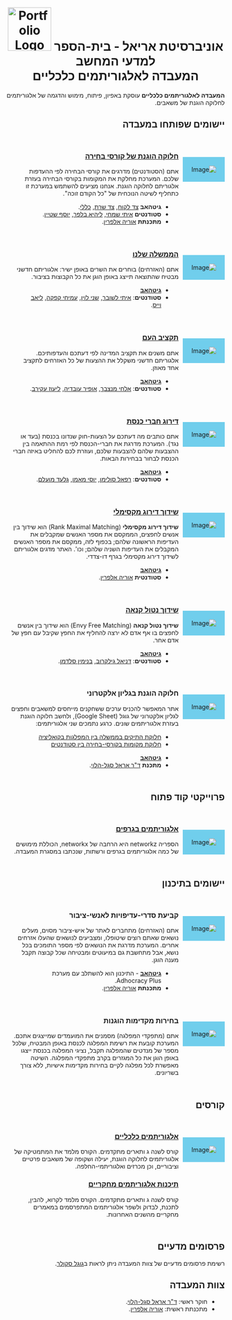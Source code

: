<div style="text-align: center;">
  <h1>
    <img src="https://avatars.githubusercontent.com/u/135531730?s=200&v=4" alt="Portfolio Logo" width="100"/>
    אוניברסיטת אריאל - בית-הספר למדעי המחשב 
    <br/>המעבדה לאלגוריתמים כלכליים
    </h1>
</div>
<style>
        .back {
            display: flex;
            justify-content: center;
            align-items: center;
            padding: 20px;
            margin-top: 45px;
            height: fit-content;
            background-color: #70CEEC;
        }
        .icon {
            max-width: 100%;
            max-height: 100%;
        }
</style>
<div dir="rtl" lang="he">

**המעבדה לאלגוריתמים כלכליים** עוסקת באפיון, פיתוח, מימוש והדגמה של אלגוריתמים לחלוקה הוגנת של משאבים.

 
## יישומים שפותחו במעבדה

<div style="display: flex;">
    <div class="back">
        <img src="/images/projects/faircourse.png" alt="Image" class="icon">
    </div>
    <div style="flex: 3; padding: 10px;">

### [חלוקה הוגנת של קורסי בחירה](https://faircourse.csariel.xyz)
אתם (הסטודנטים) מדרגים את קורסי הבחירה לפי ההעדפות שלכם. המערכת מחלקת את המקומות בקורסי הבחירה בעזרת אלגוריתם לחלוקה הוגנת. אנחנו מציעים להשתמש במערכת זו כתחליף לשיטה הנוכחית של "כל הקודם זוכה".

- **גיטהאב**
    [צד לקוח](https://github.com/ariel-research/cap-frontend),
    [צד שרת](https://github.com/ariel-research/cap-backend),
    [כללי](https://github.com/ariel-research/course-rater).
- **סטודנטים**
    [איתי שמחי](https://github.com/Itaysim7),
    [ליהיא בלפר](https://github.com/lihib94),
    [יוסף שטיין](https://github.com/Joseph-Schtein).
- **מתכנתת** [אוריה אלפרין](https://github.com/oriyalp).

</div>
</div>

<div style="display: flex;">
    <div class="back">
        <img src="/images/projects/parliament.png" alt="Image" class="icon">
    </div>
    <div style="flex: 3; padding: 10px;">

### [הממשלה שלנו](https://ourgov.csariel.xyz)
אתם (האזרחים) בוחרים את השרים באופן ישיר: אלגוריתם חדשני מבטיח שהתוצאה תייצג באופן הוגן את כל הקבוצות בציבור.

- [**גיטהאב**](https://github.com/ItaiLash/ourGovernment-React)
- **סטודנטים**:
    [איתי לשובר](https://github.com/ItaiLash),
    [שני לוין](https://github.com/shaniLevin1),
    [עמיחי קפקה](https://github.com/amichaikafka),
    [ליאב וייס](https://github.com/liavweiss).

</div>
</div>

<div style="display: flex;">
    <div class="back">
        <img src="/images/projects/budget.png" alt="Image" class="icon">
    </div>
    <div style="flex: 3; padding: 10px;">

### [תקציב העם](https://budget.csariel.xyz)
אתם משנים את תקציב המדינה לפי דעתכם והעדפותיכם. אלגוריתם חדשני משקלל את ההצעות של כל האזרחים לתקציב אחד מאוזן.

- [**גיטהאב**](https://github.com/ElhaiMansbach/Final-Project)
- **סטודנטים**:
    [אלחי מנצבך](https://github.com/ElhaiMansbach),
    [אופיר עובדיה](https://github.com/OfirOvadia96),
    [ליעוז עקירב](https://github.com/Lioo7).

</div>
</div>

<div style="display: flex;">
    <div class="back">
        <img src="/images/projects/knesset.png" alt="Image" class="icon">
    </div>
    <div style="flex: 3; padding: 10px;">

### [דירוג חברי כנסת](https://knesset.csariel.xyz)
אתם כותבים מה דעתכם על הצעות-חוק שנדונו בכנסת (בעד או נגד).  המערכת מדרגת את חברי-הכנסת לפי רמת ההתאמה בין ההצבעות שלהם להצבעות שלכם, ועוזרת לכם להחליט באיזה חברי הכנסת לבחור בבחירות הבאות.

- [**גיטהאב**](https://github.com/Political-Transparency)
- **סטודנטים**:
    [רפאל סולימן](),
    [יוסי מאמו](),
    [גלעד מועלם]().

</div>
</div>

<div style="display: flex;">
    <div class="back">
        <img src="/images/projects/rmm.png" alt="Image" class="icon">
    </div>
    <div style="flex: 3; padding: 10px;">

### [שידוך דירוג מקסימלי](https://rmm.csariel.xyz)

**שידוך דירוג מקסימלי** (Rank Maximal Matching) הוא שידוך בין אנשים לחפצים, הממקסם את מספר האנשים שמקבלים את העדיפות הראשונה שלהם; בכפוף לזה, ממקסם את מספר האנשים המקבלים את העדיפות השניה שלהם; וכו'. האתר מדגים אלגוריתם לשידוך דירוג מקסימלי בגרף דו-צדדי.

- [**גיטהאב**](https://github.com/oriyalp/rmm_flask_app)
- **סטודנטית** [אוריה אלפרין](https://github.com/oriyalp).

</div>
</div>

<div style="display: flex;">
    <div class="back">
        <img src="/images/projects/envyfree.png" alt="Image" class="icon">
    </div>
    <div style="flex: 3; padding: 10px;">

### [שידוך נטול קנאה](https://efm.csariel.xyz)

**שידוך נטול קנאה** (Envy Free Matching) הוא שידוך בין אנשים לחפצים בו אף אדם לא ירצה להחליף את החפץ שקיבל עם חפץ של אדם אחר.

- [**גיטהאב**](https://github.com/danigil/networkx)
- **סטודנטים**:
    [דניאל גילקרוב](https://github.com/danigil),
    [בנימין סלדמן](https://github.com/BenjaminSaldman).

</div>
</div>

<div style="display: flex;">
    <div class="back">
        <img src="/images/projects/fairweb.png" alt="Image" class="icon">
    </div>
    <div style="flex: 3; padding: 10px;">

### חלוקה הוגנת בגליון אלקטרוני
אתר המאפשר להכניס ערכים ששחקנים מייחסים למשאבים וחפצים לגליון אלקטרוני של גוגל (Google Sheet), ולחשב חלוקה הוגנת בעזרת אלגוריתמים שונים. כרגע נתמכים שני אלגוריתמים: 

* [חלוקת התיקים בממשלה בין המפלגות בקואליציה](https://fairweb.csariel.xyz/2/he?url=https%3A%2F%2Fdocs.google.com%2Fspreadsheets%2Fd%2F1tJPV-y-r1TAx5FqbrqecKPJMeKHTtIDeiYck8eLoGKY%2Fedit%23gid%3D0&algorithm_name=bounded_sharing&url=%D7%A9%D7%9C%D7%99%D7%97%D7%94)
* [חלוקת מקומות בקורסי-בחירה בין סטודנטים](https://fairweb.csariel.xyz/2/he?url=https%3A%2F%2Fdocs.google.com%2Fspreadsheets%2Fd%2F1iwrgI0wPa6B4ps9WdCmKIK3K1ekd7ilFQu0Idmqg5SY%2Fedit%23gid%3D0&algorithm_name=course_allocation&url=%D7%A9%D7%9C%D7%99%D7%97%D7%94)

- [**גיטהאב**](https://github.com/erelsgl/fairweb)
- **מתכנת** [ד"ר אראל סגל-הלוי](https://erelsgl.github.io).

</div>
</div>

## פרוייקטי קוד פתוח

<div style="display: flex;">
    <div class="back">
        <img src="/images/projects/networkz.png" alt="Image" class="icon">
    </div>
    <div style="flex: 3; padding: 10px;">

### [אלגוריתמים בגרפים](https://github.com/ariel-research/networkz) 

הספריה networkz היא הרחבה של networkx, הכוללת מימושים של כמה אלגוריתמים בגרפים ורשתות, שנכתבו במסגרת המעבדה.

</div>
</div>

## יישומים בתיכנון

<div style="display: flex;">
    <div class="back">
        <img src="/images/projects/fairvote.png" alt="Image" class="icon">
    </div>
    <div style="flex: 3; padding: 10px;">

### קביעת סדרי-עדיפויות לאנשי-ציבור 
אתם (האזרחים) מתחברים לאתר של איש-ציבור מסוים, מעלים נושאים שאתם רוצים שיטופלו, ומצביעים לנושאים שהעלו אזרחים אחרים. 
המערכת מדרגת את הנושאים לפי מספר התומכים בכל נושא, אבל מתחשבת גם במיעוטים ומבטיחה שכל קבוצה תקבל מענה הוגן.

- [**גיטהאב**](https://github.com/ariel-research/adhocracy-plus) - התיכנון הוא להשתלב עם מערכת Adhocracy Plus.
- **מתכנתת** [אוריה אלפרין](https://github.com/oriyalp).


</div>
</div>

<div style="display: flex;">
    <div class="back">
        <img src="/images/projects/vote.png" alt="Image" class="icon">
    </div>
    <div style="flex: 3; padding: 10px;">


### בחירות מקדימות הוגנות

אתם (מתפקדי המפלגה) מסמנים את המועמדים שמייצגים אתכם. המערכת קובעת את רשימת המפלגה לכנסת באופן המבטיח, שלכל מספר של מנדטים שהמפלגה תקבל, נציגי המפלגה בכנסת ייצגו באופן הוגן את כל המגזרים בקרב מתפקדי המפלגה. השיטה מאפשרת לכל מפלגה לקיים בחירות מקדימות אישיות, ללא צורך בשריונים.

</div>
</div>

## קורסים

<div style="display: flex;">
    <div class="back">
        <img src="/images/projects/courses.png" alt="Image" class="icon">
    </div>
    <div style="flex: 3; padding: 10px;">

### [אלגוריתמים כלכליים](https://github.com/erelsgl-at-ariel/algorithms-5784)
קורס לשנה ג ותארים מתקדמים. הקורס מלמד את המתמטיקה של אלגוריתמים לחלוקה הוגנת, יעילה ושקופה של משאבים פרטיים וציבוריים, וכן מכרזים ואלגוריתמי-החלפה.
### [תיכנות אלגוריתמים מחקריים](https://github.com/erelsgl-at-ariel/research-5784)
 קורס לשנה ג ותארים מתקדמים. הקורס מלמד לקרוא, להבין, לתכנת, לבדוק ולשפר אלגוריתמים המתפרסמים במאמרים מחקריים מהשנים האחרונות.

</div>
</div>

## פרסומים מדעיים

רשימת פרסומים מדעיים של צוות המעבדה ניתן לראות ב[גוגל סקולר](https://scholar.google.com/citations?hl=iw&user=K8TsXIkAAAAJ&view_op=list_works&sortby=pubdate).

## צוות המעבדה

* חוקר ראשי: [ד"ר אראל סגל-הלוי](http://erelsgl.github.io).
* מתכנתת ראשית: [אוריה אלפרין](https://github.com/oriyalperin). 
